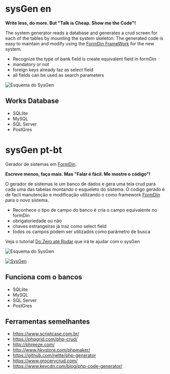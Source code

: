 # sysGen en

**Write less, do more. But "Talk is Cheap. Show me the Code"!** 

The system generator reads a database and generates a crud screen for each of the tables by mounting the system skeleton. The generated code is easy to maintain and modify using the [FormDin FrameWork](https://github.com/bjverde/formDin) for the new system.

* Recognize the type of bank field is create equivalent field in formDin
* mandatory or not
* foreign keys already taz as select field
* all fields can be used as search parameters

![Esquema do SysGen](https://raw.githubusercontent.com/bjverde/sysgen/master/images/2-code-gen-database-first.png)

## Works Database
* SQLlite
* MySQL
* SQL Server
* PostGres

# sysGen pt-bt

Gerador de sistemas em [FormDin](https://github.com/bjverde/formDin).

**Escreve menos, faça mais. Mas "Falar é fácil. Me mostre o código"!** 

O gerador de sistemas le um banco de dados e gera uma tela crud para cada uma das tabelas montando o esqueleto do sistema. O codigo gerado é de facil manutenção e modificação utilizando o como framework [FormDin](https://github.com/bjverde/formDin) para o novo sistema.

* Reconhece o tipo de campo do banco é cria o campo equivalente no formDin
* obrigatoriedade ou não
* chaves estrangeiras já traz como select field
* todos os campos podem ser utilizados como parâmetro de busca

Veja o tutorial [Do Zero até Rodar](https://github.com/bjverde/sysgen/wiki/Do-Zero-at%C3%A9-Rodar) que irá te ajudar com o sysGen

![Esquema do SysGen](https://raw.githubusercontent.com/bjverde/sysgen/master/images/2-code-gen-database-first.png)


[![SysGen](http://img.youtube.com/vi/GdPEt5H6l_Q/0.jpg)](http://www.youtube.com/watch?v=GdPEt5H6l_Q "SysGen vídeo no Youtube")

## Funciona com o bancos
* SQLlite
* MySQL
* SQL Server
* PostGres

## Ferramentas semelhantes
* https://www.scriptcase.com.br/
* https://phpgrid.com/php-crud/
* http://phreeze.com/
* http://www.hkvstore.com/phpmaker/
* https://github.com/nette/php-generator
* https://www.grocerycrud.com/
* https://www.keycdn.com/blog/php-code-generator/
